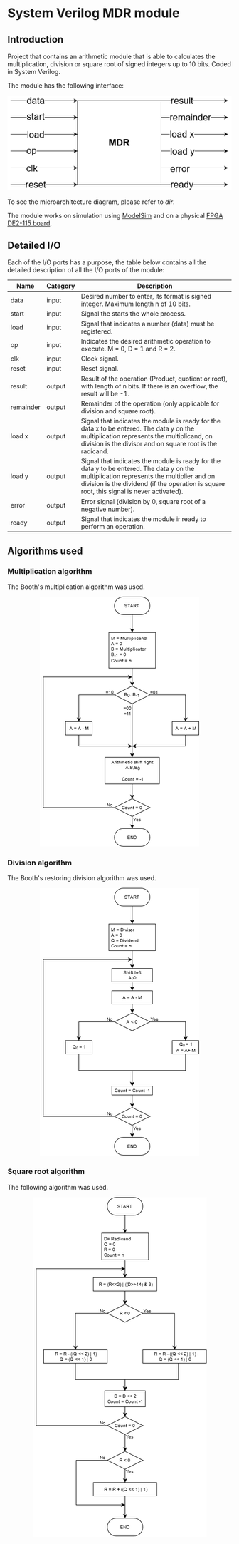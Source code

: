 # System Verilog MDR module
## Introduction
Project that contains an arithmetic module that is able to calculates the multiplication, division or square root of signed integers up to 10 bits. Coded in System Verilog.

The module has the following interface:
<div align='center'>
<img src='./readme_resources/black-box-diagram.png' alt='Black box diagram'>
</div>

To see the microarchitecture diagram, please refer to _dir_.

The module works on simulation using [ModelSim](https://www.intel.com/content/www/us/en/software/programmable/quartus-prime/model-sim.html) and on a physical [FPGA DE2-115 board](https://fpgacloud.intel.com/devstore/board/altera-de2-115-development-and-education-board/).

## Detailed I/O
Each of the I/O ports has a purpose, the table below contains all the detailed description of all the I/O ports of the module:

| Name      | Category | Description                                                                                                                                                                                  |
|-----------|----------|----------------------------------------------------------------------------------------------------------------------------------------------------------------------------------------------|
| data      | input    | Desired number to enter, its format is signed integer. Maximum length n of 10 bits.                                                                                                          |
| start     | input    | Signal the starts the whole process.                                                                                                                                                         |
| load      | input    | Signal that indicates a number (data) must be registered.                                                                                                                                    |
| op        | input    | Indicates the desired arithmetic operation to execute. M = 0, D = 1 and R = 2.                                                                                                               |
| clk       | input    | Clock signal.                                                                                                                                                                                |
| reset     | input    | Reset signal.                                                                                                                                                                                |
| result    | output   | Result of the operation (Product, quotient or root), with length of n bits. If there is an overflow, the result will be -1.                                                                  |
| remainder | output   | Remainder of the operation (only applicable for division and square root).                                                                                                                   |
| load x    | output   | Signal that indicates the module is ready for the data x to be entered. The data y on the multiplication represents the multiplicand, on division is the divisor and on square root is the radicand. |
| load y    | output   | Signal that indicates the module is ready for the data y to be entered. The data y on the multiplication represents the multiplier and on division is the dividend (if the operation is square root, this signal is never activated). |
| error     | output   | Error signal (division by 0, square root of a negative number).                                                                                                                              |
| ready     | output   | Signal that indicates the module ir ready to perform an operation.                                                                                                                           |
## Algorithms used
### Multiplication algorithm
The Booth's multiplication algorithm was used.
<div align='center'>
<img src='./readme_resources/algorithm-booths-multiplication.drawio.png' alt='Booth`s Multiplication Algorithm'>
</div>

### Division algorithm
The Booth's restoring division algorithm was used.
<div align='center'>
<img src='./readme_resources/algorithm-booths-restoring-division.drawio.png' alt='Booth`s Restoring Division Algorithm'>
</div>

### Square root algorithm
The following algorithm was used.
<div align='center'>
<img src='./readme_resources/algorithm-square-root.drawio.png' alt='Square root algorithm'>
</div>
